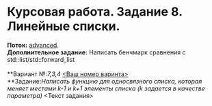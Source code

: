 ﻿# Курсовая работа. Задание 8. Линейные списки.
**Поток:** <ins>advanced</ins>.</br>**Дополнительное задание:** Написать бенчмарк сравнения с std::list/std::forward_list</br></br>**Вариант №:*7,3,4* <ins><Ваш номер варинта></ins></br>**Задание:*Написать функцию для односвязного списка, которая меняет местами k-1 и k+1 элементы списка (k задается в качестве параметра)* <Текст задания>
